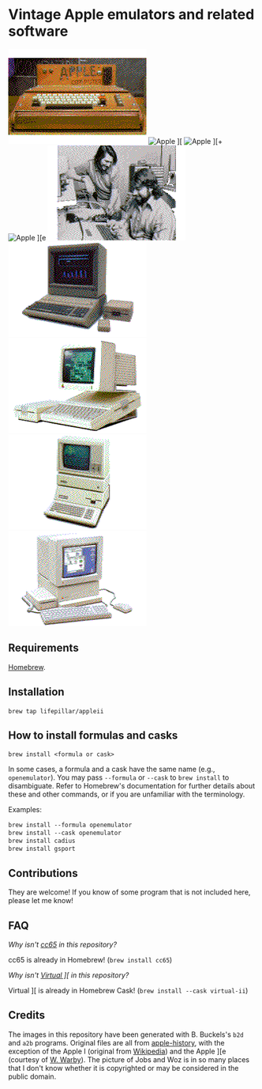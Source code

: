 # Vintage Apple emulators and related software

![Apple I](images/i.png "Apple I")
![Apple \]\[](images/ii.png "Apple II")
![Apple \]\[+](images/ii+.png "Apple II+")
![Apple \]\[e](images/iie.png "Apple IIe")
![Jobs and Woz](images/jobs_woz.png "Jobs and Woz")
![Apple //e Platinum](images/iiee.png "Apple //e Platinum")
![Apple //c](images/iic.png "Apple //c")
![Apple ///+](images/iii+.png "Apple ///+")
![Apple //GS](images/iigs.png "Apple //GS")


## Requirements

[Homebrew](http://brew.sh).


## Installation

    brew tap lifepillar/appleii


## How to install formulas and casks

    brew install <formula or cask>

In some cases, a formula and a cask have the same name (e.g., `openemulator`).
You may pass `--formula` or `--cask` to `brew install` to disambiguate. Refer
to Homebrew's documentation for further details about these and other commands,
or if you are unfamiliar with the terminology.

Examples:

    brew install --formula openemulator
    brew install --cask openemulator
    brew install cadius
    brew install gsport


## Contributions

They are welcome! If you know of some program that is not included here, please
let me know!


## FAQ

_Why isn't [cc65](https://cc65.github.io/cc65/) in this repository?_

cc65 is already in Homebrew! (`brew install cc65`)

_Why isn't [Virtual \]\[](http://www.virtualii.com) in this repository?_

Virtual ][ is already in Homebrew Cask! (`brew install --cask virtual-ii`)


## Credits

The images in this repository have been generated with B. Buckels's `b2d` and
`a2b` programs. Original files are all from
[apple-history](http://apple-history.com), with the exception of the Apple I
(original from
[Wikipedia](https://en.wikipedia.org/wiki/File:Apple_I_Computer.jpg)) and the
Apple ][e (courtesy of [W.
Warby](https://www.flickr.com/photos/wwarby/16614254568/)). The picture of Jobs
and Woz is in so many places that I don't know whether it is copyrighted or may
be considered in the public domain.
